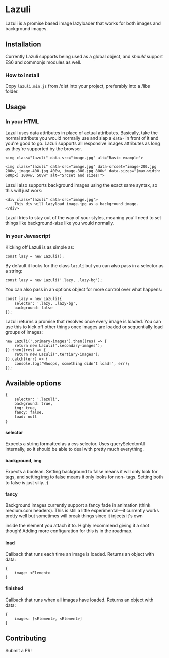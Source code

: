 # Lazuli

Lazuli is a promise based image lazyloader that works for both images and background images.

## Installation

Currently Lazuli supports being used as a global object, and _should_ support ES6 and commonjs modules as well.

### How to install

Copy `lazuli.min.js` from /dist into your project, preferably into a /libs folder.

## Usage

### In your HTML

Lazuli uses data attributes in place of actual attributes. Basically, take the normal attribute you would normally use and slap a `data-` in front of it and you're good to go. Lazuli supports all responsive images attributes as long as they're supported by the browser.

```
<img class="lazuli" data-src="image.jpg" alt="Basic example">

<img class="lazuli" data-src="image.jpg" data-srcset="image-200.jpg 200w, image-400.jpg 400w, image-800.jpg 800w" data-sizes="(max-width: 680px) 100vw, 50vw" alt="Srcset and sizes!">
```

Lazuli also supports background images using the exact same syntax, so this will just work:

```
<div class="lazuli" data-src="image.jpg">
	This div will lazyload image.jpg as a background image.
</div>
```

Lazuli tries to stay out of the way of your styles, meaning you'll need to set things like background-size like you would normally.

### In your Javascript

Kicking off Lazuli is as simple as:

```
const lazy = new Lazuli();
```

By default it looks for the class `lazuli` but you can also pass in a selector as a string:

```
const lazy = new Lazuli('.lazy, .lazy-bg');
```

You can also pass in an options object for more control over what happens:

```
const lazy = new Lazuli({
	selector: '.lazy, .lazy-bg',
	background: false
});
```

Lazuli returns a promise that resolves once every image is loaded. You can use this to kick off other things once images are loaded or sequentially load groups of images:

```
new Lazuli('.primary-images').then((res) => {
	return new Lazuli('.secondary-images');
}).then((res) => {
	return new Lazuli('.tertiary-images');
}).catch((err) => {
	console.log('Whoops, something didn't load!', err);
});
```

## Available options

```
{
	selector: '.lazuli',
	background: true,
	img: true,
	fancy: false,
	load: null
}
```

#### selector

Expects a string formatted as a css selector. Uses querySelectorAll internally, so it should be able to deal with pretty much everything.

#### background, img

Expects a boolean. Setting background to false means it will only look for <img> tags, and setting img to false means it only looks for non-<img> tags. Setting both to false is just silly. ;)

#### fancy

Background images currently support a fancy fade in animation (think medium.com headers). This is still a little experimental—it currently works pretty well but sometimes will break things since it injects it's own <div> inside the element you attach it to. Highly recommend giving it a shot though! Adding more configuration for this is in the roadmap.

#### load

Callback that runs each time an image is loaded. Returns an object with data:

```
{
	image: <Element>
}
```

#### finished

Callback that runs when all images have loaded. Returns an object with data:

```
{
	images: [<Element>, <Element>]
}
```

## Contributing

Submit a PR!
